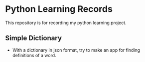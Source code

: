 # Python Learning Records
This repository is for recording my python learning project. 


<h2>Simple Dictionary</h2>
<ul>
  <li>With a dictionary in json format, try to make an app for finding definitions of a word.</li>
</ul>
